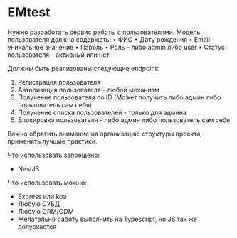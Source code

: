 # EMtest

Нужно разработать сервис работы с пользователями. Модель пользователя должна содержать:
• ФИО
• Дату рождения
• Email - уникальное значение
• Пароль
• Роль - либо admin либо user
• Статус пользователя - активный или нет

Должны быть реализованы следующие endpoint:
1. Регистрация пользователя
2. Авторизация пользователя - любой механизм
3. Получение пользователя по ID (Может получить либо админ либо пользователь сам себя)
4. Получение списка пользователей - только для админа
5. Блокировка пользователя - либо админ либо пользователь сам себя

Важно обратить внимание на организацию структуры проекта, применять лучшие практики.

Что использовать запрещено:
- NestJS

Что использовать можно:
- Express или koa
- Любую СУБД
- Любую ORM/ODM
- Желательно работу выполнить на Typescript, но JS так же допускается
